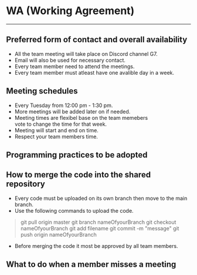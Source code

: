 # WA (Working Agreement) 
---
## Preferred form of contact and overall availability

- All the team meeting will take place on Discord channel G7.
- Email will also be used for necessary contact.
- Every team member need to attend the meetings. 
- Every team member must atleast have one avalible day in a week.

## Meeting schedules

- Every Tuesday from 12:00 pm - 1:30 pm.
- More meetings will be added later on if needed.
- Meeting times are flexibel base on the team memebers\
vote to change the time for that week.
- Meeting will start and end on time.
- Respect your team members time.

## Programming practices to be adopted



## How to merge the code into the shared repository
- Every code must be uploaded on its own branch then move to the main branch.
- Use the following commands to upload the code.
> git pull origin master 
> git branch nameOfyourBranch
> git checkout nameOfyourBranch
> git add filename
> git commit -m "message"
> git push origin nameOfyourBranch
- Before merging the code it most be approved by all team members.

## What to do when a member misses a meeting


